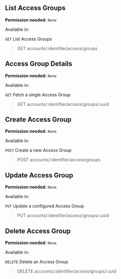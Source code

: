 ## List Access Groups

**Permission needed:** `None`

Available in:



`GET` List Access Groups

> GET accounts/:identifier/access/groups


## Access Group Details

**Permission needed:** `None`

Available in:



`GET` Fetch a single Access Group

> GET accounts/:identifier/access/groups/:uuid


## Create Access Group

**Permission needed:** `None`

Available in:



`POST` Create a new Access Group

> POST accounts/:identifier/access/groups


## Update Access Group

**Permission needed:** `None`

Available in:



`PUT` Update a configured Access Group

> PUT accounts/:identifier/access/groups/:uuid


## Delete Access Group

**Permission needed:** `None`

Available in:



`DELETE` Delete an Access Group

> DELETE accounts/:identifier/access/groups/:uuid
